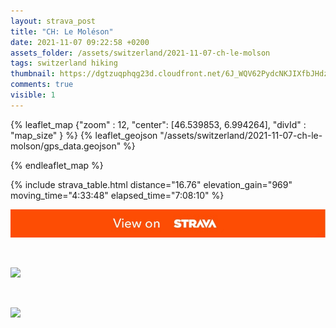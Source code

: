 ```yaml
---
layout: strava_post
title: "CH: Le Moléson"
date: 2021-11-07 09:22:58 +0200
assets_folder: /assets/switzerland/2021-11-07-ch-le-molson
tags: switzerland hiking
thumbnail: https://dgtzuqphqg23d.cloudfront.net/6J_WQV62PydcNKJIXfbJHdznu7Bd0EznOcYm2tHpzIg-1024x576.jpg
comments: true
visible: 1
---
```



{% leaflet_map {"zoom" : 12,
                  "center": [46.539853, 6.994264],
                 "divId" : "map_size" } %}
    {% leaflet_geojson "/assets/switzerland/2021-11-07-ch-le-molson/gps_data.geojson" %}

{% endleaflet_map %}





{% include strava_table.html distance="16.76" elevation_gain="969" moving_time="4:33:48" elapsed_time="7:08:10" %}

[![](/assets/strava.jpg)](https://www.strava.com/activities/6226999863)


<br />

![](https://dgtzuqphqg23d.cloudfront.net/6J_WQV62PydcNKJIXfbJHdznu7Bd0EznOcYm2tHpzIg-1024x576.jpg)


<br />

![](https://dgtzuqphqg23d.cloudfront.net/3rcggPZKpP4QE5Nb0TgeZfPVv5Pi5-wyenB5yZAbg64-1024x433.jpg)

